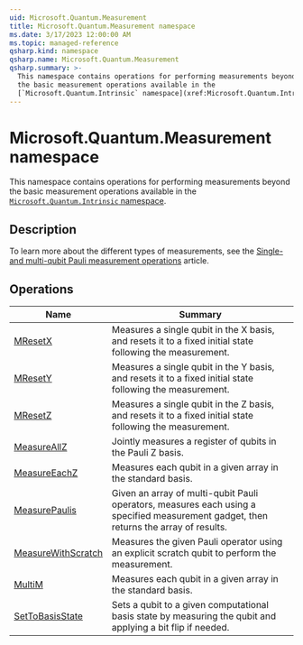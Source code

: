 ```yaml
---
uid: Microsoft.Quantum.Measurement
title: Microsoft.Quantum.Measurement namespace
ms.date: 3/17/2023 12:00:00 AM
ms.topic: managed-reference
qsharp.kind: namespace
qsharp.name: Microsoft.Quantum.Measurement
qsharp.summary: >-
  This namespace contains operations for performing measurements beyond
  the basic measurement operations available in the
  [`Microsoft.Quantum.Intrinsic` namespace](xref:Microsoft.Quantum.Intrinsic).
---
```


# Microsoft.Quantum.Measurement namespace

This namespace contains operations for performing measurements beyond
the basic measurement operations available in the
[`Microsoft.Quantum.Intrinsic` namespace](xref:Microsoft.Quantum.Intrinsic).



## Description

To learn more about the different types of measurements, see the
[Single- and multi-qubit Pauli measurement operations](xref:microsoft.quantum.concepts.pauli)
article.
<!-- summaries -->

## Operations

| Name | Summary |
|------|---------|
|[MResetX](xref:Microsoft.Quantum.Measurement.MResetX) |Measures a single qubit in the X basis, and resets it to a fixed initial state following the measurement. |
|[MResetY](xref:Microsoft.Quantum.Measurement.MResetY) |Measures a single qubit in the Y basis, and resets it to a fixed initial state following the measurement. |
|[MResetZ](xref:Microsoft.Quantum.Measurement.MResetZ) |Measures a single qubit in the Z basis, and resets it to a fixed initial state following the measurement. |
|[MeasureAllZ](xref:Microsoft.Quantum.Measurement.MeasureAllZ) |Jointly measures a register of qubits in the Pauli Z basis. |
|[MeasureEachZ](xref:Microsoft.Quantum.Measurement.MeasureEachZ) |Measures each qubit in a given array in the standard basis. |
|[MeasurePaulis](xref:Microsoft.Quantum.Measurement.MeasurePaulis) |Given an array of multi-qubit Pauli operators, measures each using a specified measurement gadget, then returns the array of results. |
|[MeasureWithScratch](xref:Microsoft.Quantum.Measurement.MeasureWithScratch) |Measures the given Pauli operator using an explicit scratch qubit to perform the measurement. |
|[MultiM](xref:Microsoft.Quantum.Measurement.MultiM) |Measures each qubit in a given array in the standard basis. |
|[SetToBasisState](xref:Microsoft.Quantum.Measurement.SetToBasisState) |Sets a qubit to a given computational basis state by measuring the qubit and applying a bit flip if needed. |


<!-- /summaries -->
